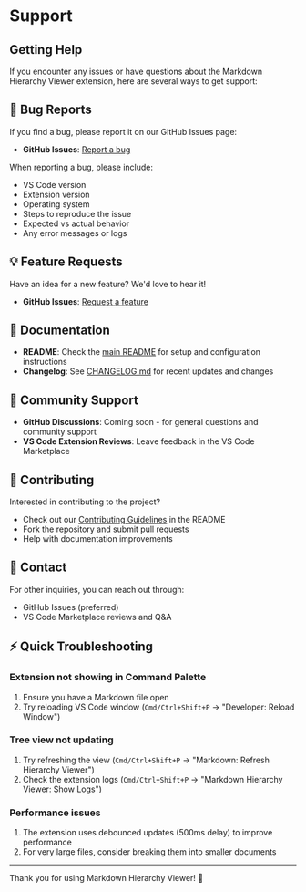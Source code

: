 # Support

## Getting Help

If you encounter any issues or have questions about the Markdown Hierarchy Viewer extension, here are several ways to get support:

## 🐛 Bug Reports

If you find a bug, please report it on our GitHub Issues page:

- **GitHub Issues**: [Report a bug](https://github.com/anton-g-kulikov/markdown-hierarchy-viewer/issues)

When reporting a bug, please include:

- VS Code version
- Extension version
- Operating system
- Steps to reproduce the issue
- Expected vs actual behavior
- Any error messages or logs

## 💡 Feature Requests

Have an idea for a new feature? We'd love to hear it!

- **GitHub Issues**: [Request a feature](https://github.com/anton-g-kulikov/markdown-hierarchy-viewer/issues)

## 📖 Documentation

- **README**: Check the [main README](README.md) for setup and configuration instructions
- **Changelog**: See [CHANGELOG.md](CHANGELOG.md) for recent updates and changes

## 💬 Community Support

- **GitHub Discussions**: Coming soon - for general questions and community support
- **VS Code Extension Reviews**: Leave feedback in the VS Code Marketplace

## 🚀 Contributing

Interested in contributing to the project?

- Check out our [Contributing Guidelines](README.md#contributing) in the README
- Fork the repository and submit pull requests
- Help with documentation improvements

## 📧 Contact

For other inquiries, you can reach out through:

- GitHub Issues (preferred)
- VS Code Marketplace reviews and Q&A

## ⚡ Quick Troubleshooting

### Extension not showing in Command Palette

1. Ensure you have a Markdown file open
2. Try reloading VS Code window (`Cmd/Ctrl+Shift+P` → "Developer: Reload Window")

### Tree view not updating

1. Try refreshing the view (`Cmd/Ctrl+Shift+P` → "Markdown: Refresh Hierarchy Viewer")
2. Check the extension logs (`Cmd/Ctrl+Shift+P` → "Markdown Hierarchy Viewer: Show Logs")

### Performance issues

1. The extension uses debounced updates (500ms delay) to improve performance
2. For very large files, consider breaking them into smaller documents

---

Thank you for using Markdown Hierarchy Viewer! 🌳
